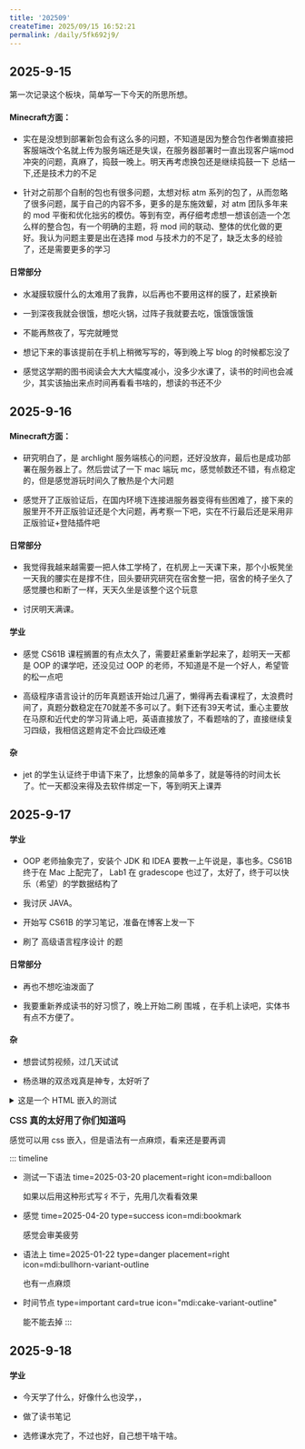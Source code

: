 ```yaml
---
title: '202509'
createTime: 2025/09/15 16:52:21
permalink: /daily/5fk692j9/
---
```


## 2025-9-15

第一次记录这个板块，简单写一下今天的所思所想。

#### Minecraft方面：
- 实在是没想到部署新包会有这么多的问题，不知道是因为整合包作者懒直接把客服端改个名就上传为服务端还是失误，在服务器部署时一直出现客户端mod冲突的问题，真麻了，捣鼓一晚上。明天再考虑换包还是继续捣鼓一下 总结一下,还是技术力的不足

- 针对之前那个自制的包也有很多问题，太想对标 atm 系列的包了，从而忽略了很多问题，属于自己的内容不多，更多的是东施效颦，对 atm 团队多年来的 mod 平衡和优化拙劣的模仿。等到有空，再仔细考虑想一想该创造一个怎么样的整合包，有一个明确的主题，将 mod 间的联动、整体的优化做的更好。我认为问题主要是出在选择 mod 与技术力的不足了，缺乏太多的经验了，还是需要更多的学习

#### 日常部分
- 水凝膜软膜什么的太难用了我靠，以后再也不要用这样的膜了，赶紧换新

- 一到深夜我就会很饿，想吃火锅，过阵子我就要去吃，饿饿饿饿饿

- 不能再熬夜了，写完就睡觉

- 想记下来的事该提前在手机上稍微写写的，等到晚上写 blog 的时候都忘没了

- 感觉这学期的图书阅读会大大大幅度减小，没多少水课了，读书的时间也会减少，其实该抽出来点时间再看看书啥的，想读的书还不少


## 2025-9-16

#### Minecraft方面：
- 研究明白了，是 archlight 服务端核心的问题，还好没放弃，最后也是成功部署在服务器上了。然后尝试了一下 mac 端玩 mc，感觉帧数还不错，有点稳定的，但是感觉游玩时间久了散热是个大问题

- 感觉开了正版验证后，在国内环境下连接进服务器变得有些困难了，接下来的服里开不开正版验证还是个大问题，再考察一下吧，实在不行最后还是采用非正版验证+登陆插件吧


#### 日常部分
- 我觉得我越来越需要一把人体工学椅了，在机房上一天课下来，那个小板凳坐一天我的腰实在是撑不住，回头要研究研究在宿舍整一把，宿舍的椅子坐久了感觉腰也和断了一样，天天久坐是该整个这个玩意

- 讨厌明天满课。

#### 学业
- 感觉 CS61B 课程搁置的有点太久了，需要赶紧重新学起来了，趁明天一天都是 OOP 的课学吧，还没见过 OOP 的老师，不知道是不是一个好人，希望管的松一点吧

- 高级程序语言设计的历年真题该开始过几遍了，懒得再去看课程了，太浪费时间了，真题分数稳定在70就差不多可以了。剩下还有39天考试，重心主要放在马原和近代史的学习背诵上吧，英语直接放了，不看题啥的了，直接继续复习四级，我相信这题肯定不会比四级还难

#### 杂
- jet 的学生认证终于申请下来了，比想象的简单多了，就是等待的时间太长了。忙一天都没来得及去软件绑定一下，等到明天上课弄

## 2025-9-17

#### 学业
- OOP 老师抽象完了，安装个 JDK 和 IDEA 要教一上午说是，事也多。CS61B 终于在 Mac 上配完了， Lab1 在 gradescope 也过了，太好了，终于可以快乐（希望）的学数据结构了

- 我讨厌 JAVA。

- 开始写 CS61B 的学习笔记，准备在博客上发一下

- 刷了 高级语言程序设计 的题
#### 日常部分
- 再也不想吃油泼面了

- 我要重新养成读书的好习惯了，晚上开始二刷 围城 ，在手机上读吧，实体书有点不方便了。

#### 杂
- 想尝试剪视频，过几天试试

- 杨丞琳的双丞戏真是神专，太好听了

<details>
<summary>这是一个 HTML 嵌入的测试</summary>

想试一下用 HTML 优化一下网站右侧的导航栏，先用这个试一下效果。不会这玩意必须点一下才能打开吧，去年学的前端全忘了

</details>


<span style="font-size: 1.1em; font-weight: 600;">CSS 真的太好用了你们知道吗 </span>  

感觉可以用 css 嵌入，但是语法有一点麻烦，看来还是要再调  


::: timeline
- 测试一下语法
  time=2025-03-20 placement=right icon=mdi:balloon

  如果以后用这种形式写彳不亍，先用几次看看效果

- 感觉
  time=2025-04-20 type=success icon=mdi:bookmark

  感觉会审美疲劳

- 语法上
  time=2025-01-22 type=danger placement=right icon=mdi:bullhorn-variant-outline

  也有一点麻烦

- 时间节点
   type=important card=true icon="mdi:cake-variant-outline"

  能不能去掉
:::

## 2025-9-18

#### 学业
- 今天学了什么，好像什么也没学，，

- 做了读书笔记

- 选修课水完了，不过也好，自己想干啥干啥。